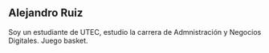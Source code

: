 ## Alejandro Ruiz
Soy un estudiante de UTEC, estudio la carrera de Admnistración y Negocios Digitales. Juego basket.





